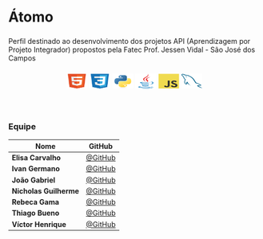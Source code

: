 <h1> Átomo </h2>
 
 ###
 
 Perfil destinado ao desenvolvimento dos projetos API (Aprendizagem por Projeto Integrador) propostos pela Fatec Prof. Jessen Vidal - São José dos Campos
 
 ###
 
 <div align="center">
  <img src="https://raw.githubusercontent.com/devicons/devicon/master/icons/html5/html5-original.svg" height="30" width="42" alt="html5 logo" />
  <img src="https://raw.githubusercontent.com/devicons/devicon/master/icons/css3/css3-original.svg" height="30" width="42" alt="css3 logo" />
  <img src="https://raw.githubusercontent.com/devicons/devicon/master/icons/python/python-original.svg" height="30" width="42" alt="css3 logo" />
  <img src="https://raw.githubusercontent.com/devicons/devicon/master/icons/java/java-original.svg" height="30" width="42" alt="java logo" />
  <img src="https://raw.githubusercontent.com/devicons/devicon/master/icons/javascript/javascript-original.svg" height="30" width="42" alt="javascript logo" />
  <img src="https://raw.githubusercontent.com/devicons/devicon/master/icons/mysql/mysql-original.svg" height="30" width="42" alt="mysql logo" />
</div>

###

<br>

### Equipe 

|Nome|GitHub|
| -------- |-------- |
|**Elisa Carvalho**|[@GitHub](https://github.com/elisadsc)|
|**Ivan Germano**|[@GitHub](https://github.com/Ivan-Duarte)|
|**João Gabriel**|[@GitHub](https://github.com/JoaoGRMira)|
|**Nicholas Guilherme**|[@GitHub](https://github.com/NicholasGui29)|
|**Rebeca Gama**|[@GitHub](https://github.com/RebecaGama)|
|**Thiago Bueno**|[@GitHub](https://github.com/TjBueno)|
|**Víctor Henrique**|[@GitHub](https://github.com/ViktorHenrique)|

<br>
